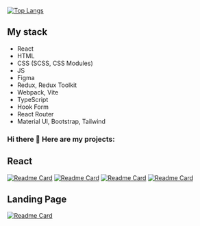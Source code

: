 [![Top Langs](https://github-readme-stats.vercel.app/api/top-langs/?username=gergeorg&theme=dracula&layout=compact)](https://github.com/anuraghazra/github-readme-stats)

## My stack

- React
- HTML
- CSS (SCSS, CSS Modules)
- JS
- Figma
- Redux, Redux Toolkit
- Webpack, Vite
- TypeScript
- Hook Form
- React Router
- Material UI, Bootstrap, Tailwind
  
### Hi there 👋 Here are my projects:

## React

[![Readme Card](https://github-readme-stats.vercel.app/api/pin/?username=gergeorg&repo=top-app&theme=dracula)](https://github.com/gergeorg/top-app)
[![Readme Card](https://github-readme-stats.vercel.app/api/pin/?username=gergeorg&repo=inspired&theme=dracula)](https://github.com/gergeorg/inspired)
[![Readme Card](https://github-readme-stats.vercel.app/api/pin/?username=gergeorg&repo=Koff-shop_React&theme=dracula)](https://github.com/gergeorg/Koff-shop_React)
[![Readme Card](https://github-readme-stats.vercel.app/api/pin/?username=gergeorg&repo=gallary_react&theme=dracula)](https://github.com/gergeorg/gallary_react)

## Landing Page

[![Readme Card](https://github-readme-stats.vercel.app/api/pin/?username=gergeorg&repo=PrettyPaw&theme=dracula)](https://github.com/gergeorg/PrettyPaw)

<!--
**gergeorg/gergeorg** is a ✨ _special_ ✨ repository because its `README.md` (this file) appears on your GitHub profile.

Here are some ideas to get you started:

- 🔭 I’m currently working on ...
- 🌱 I’m currently learning ...
- 👯 I’m looking to collaborate on ...
- 🤔 I’m looking for help with ...
- 💬 Ask me about ...
- 📫 How to reach me: ...
- 😄 Pronouns: ...
- ⚡ Fun fact: ...
-->
